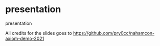 # presentation
presentation

All credits for the slides goes to 
https://github.com/pry0cc/nahamcon-axiom-demo-2021
